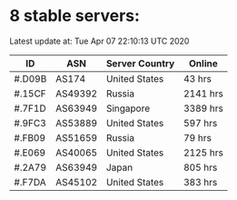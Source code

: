# 8 stable servers:

Latest update at: Tue Apr 07 22:10:13 UTC 2020

| ID | ASN | Server Country | Online |
| -- | --- | -------------- | ------ |
| #.D09B | AS174 | United States | 43 hrs |
| #.15CF | AS49392 | Russia | 2141 hrs |
| #.7F1D | AS63949 | Singapore | 3389 hrs |
| #.9FC3 | AS53889 | United States | 597 hrs |
| #.FB09 | AS51659 | Russia | 79 hrs |
| #.E069 | AS40065 | United States | 2125 hrs |
| #.2A79 | AS63949 | Japan | 805 hrs |
| #.F7DA | AS45102 | United States | 383 hrs |

